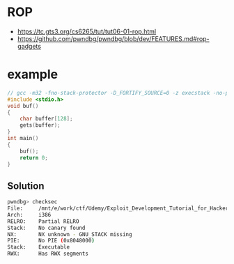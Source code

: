 # ROP
- https://tc.gts3.org/cs6265/tut/tut06-01-rop.html
- https://github.com/pwndbg/pwndbg/blob/dev/FEATURES.md#rop-gadgets
# example
```c
// gcc -m32 -fno-stack-protector -D_FORTIFY_SOURCE=0 -z execstack -no-pie -o chall chall.c
#include <stdio.h>
void buf()
{
    char buffer[128];
    gets(buffer);
}
int main()
{
    buf();
    return 0;
}
```
## Solution
```bash
pwndbg> checksec
File:     /mnt/e/work/ctf/Udemy/Exploit_Development_Tutorial_for_Hackers_and_Pentesters/sec5/chall
Arch:     i386
RELRO:    Partial RELRO
Stack:    No canary found
NX:       NX unknown - GNU_STACK missing
PIE:      No PIE (0x8048000)
Stack:    Executable
RWX:      Has RWX segments
```
